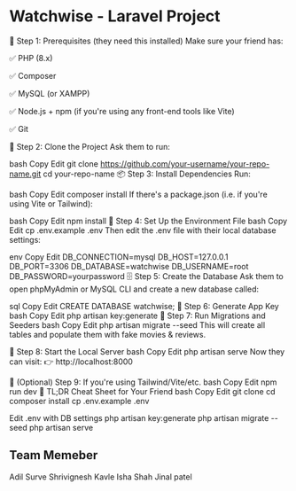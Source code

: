 # Watchwise - Laravel Project
🧪 Step 1: Prerequisites (they need this installed) Make sure your friend has:

✅ PHP (8.x)

✅ Composer

✅ MySQL (or XAMPP)

✅ Node.js + npm (if you're using any front-end tools like Vite)

✅ Git

🧠 Step 2: Clone the Project Ask them to run:

bash Copy Edit git clone https://github.com/your-username/your-repo-name.git cd your-repo-name 📦 Step 3: Install Dependencies Run:

bash Copy Edit composer install If there's a package.json (i.e. if you're using Vite or Tailwind):

bash Copy Edit npm install 🔐 Step 4: Set Up the Environment File bash Copy Edit cp .env.example .env Then edit the .env file with their local database settings:

env Copy Edit DB_CONNECTION=mysql DB_HOST=127.0.0.1 DB_PORT=3306 DB_DATABASE=watchwise DB_USERNAME=root DB_PASSWORD=yourpassword 🗄️ Step 5: Create the Database Ask them to open phpMyAdmin or MySQL CLI and create a new database called:

sql Copy Edit CREATE DATABASE watchwise; 🔑 Step 6: Generate App Key bash Copy Edit php artisan key:generate 🧱 Step 7: Run Migrations and Seeders bash Copy Edit php artisan migrate --seed This will create all tables and populate them with fake movies & reviews.

🚀 Step 8: Start the Local Server bash Copy Edit php artisan serve Now they can visit: 👉 http://localhost:8000

🎨 (Optional) Step 9: If you're using Tailwind/Vite/etc. bash Copy Edit npm run dev 📝 TL;DR Cheat Sheet for Your Friend bash Copy Edit git clone cd composer install cp .env.example .env

Edit .env with DB settings
php artisan key:generate php artisan migrate --seed php artisan serve

## Team Memeber
Adil Surve 
Shrivignesh Kavle 
Isha Shah 
Jinal patel

